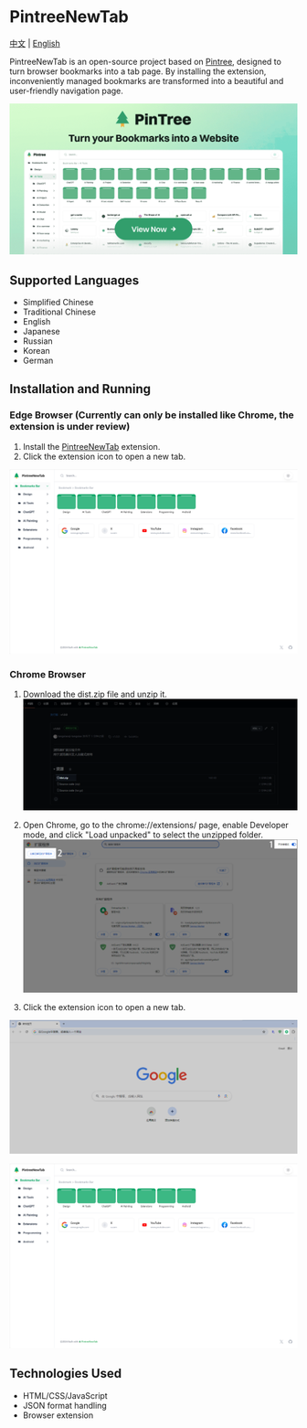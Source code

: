 # PintreeNewTab

[中文](README.md) | [English](README_en.md)

PintreeNewTab is an open-source project based on [Pintree](https://github.com/Pintree-io/pintree), designed to turn browser bookmarks into a tab page. By installing the extension, inconveniently managed bookmarks are transformed into a beautiful and user-friendly navigation page.

![](.github/imgs/og.png)

## Supported Languages

- Simplified Chinese
- Traditional Chinese
- English
- Japanese
- Russian
- Korean
- German

## Installation and Running

### Edge Browser (Currently can only be installed like Chrome, the extension is under review)

1. Install the [PintreeNewTab](https://github.com/tangxiaoqi-tangxiao/PintreeNewTab) extension.
2. Click the extension icon to open a new tab.

![](.github/imgs/屏幕截图-2024-09-24-142600.png)

### Chrome Browser

1. Download the dist.zip file and unzip it.
![](.github/imgs/屏幕截图-2024-09-24-145943.png)

2. Open Chrome, go to the chrome://extensions/ page, enable Developer mode, and click "Load unpacked" to select the unzipped folder.
![](.github/imgs/屏幕截图-2024-09-24-150336.png)

3. Click the extension icon to open a new tab.

![](.github/imgs/屏幕截图-2024-09-24-143305.png)

![](.github/imgs/屏幕截图-2024-09-24-142600.png)

## Technologies Used

- HTML/CSS/JavaScript
- JSON format handling
- Browser extension
